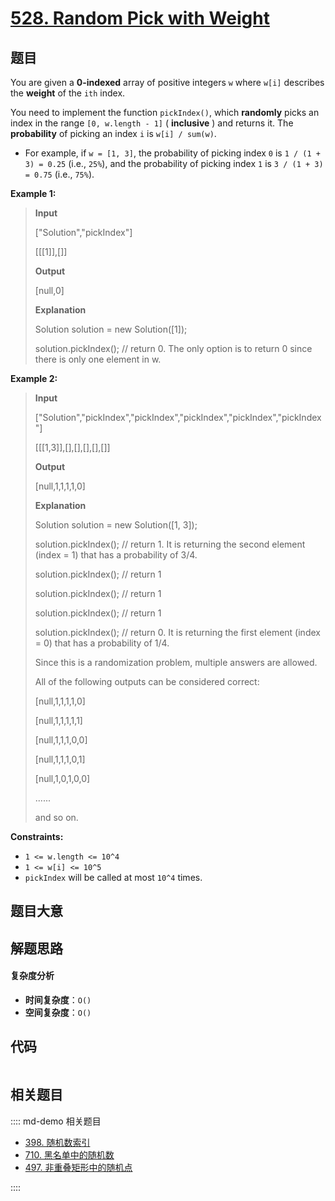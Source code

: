 # [528. Random Pick with Weight](https://leetcode.com/problems/random-pick-with-weight/)

## 题目

You are given a **0-indexed** array of positive integers `w` where `w[i]`
describes the **weight** of the `ith` index.

You need to implement the function `pickIndex()`, which **randomly** picks an
index in the range `[0, w.length - 1]` ( **inclusive** ) and returns it. The
**probability** of picking an index `i` is `w[i] / sum(w)`.

- For example, if `w = [1, 3]`, the probability of picking index `0` is `1 / (1 + 3) = 0.25` (i.e., `25%`), and the probability of picking index `1` is `3 / (1 + 3) = 0.75` (i.e., `75%`).

**Example 1:**

> **Input**
>
> ["Solution","pickIndex"]
>
> [[[1]],[]]
>
> **Output**
>
> [null,0]
>
> **Explanation**
>
> Solution solution = new Solution([1]);
>
> solution.pickIndex(); // return 0. The only option is to return 0 since there is only one element in w.

**Example 2:**

> **Input**
>
> ["Solution","pickIndex","pickIndex","pickIndex","pickIndex","pickIndex"]
>
> [[[1,3]],[],[],[],[],[]]
>
> **Output**
>
> [null,1,1,1,1,0]
>
> **Explanation**
>
> Solution solution = new Solution([1, 3]);
>
> solution.pickIndex(); // return 1. It is returning the second element (index = 1) that has a probability of 3/4.
>
> solution.pickIndex(); // return 1
>
> solution.pickIndex(); // return 1
>
> solution.pickIndex(); // return 1
>
> solution.pickIndex(); // return 0. It is returning the first element (index = 0) that has a probability of 1/4.
>
> Since this is a randomization problem, multiple answers are allowed.
>
> All of the following outputs can be considered correct:
>
> [null,1,1,1,1,0]
>
> [null,1,1,1,1,1]
>
> [null,1,1,1,0,0]
>
> [null,1,1,1,0,1]
>
> [null,1,0,1,0,0]
>
> ......
>
> and so on.

**Constraints:**

- `1 <= w.length <= 10^4`
- `1 <= w[i] <= 10^5`
- `pickIndex` will be called at most `10^4` times.

## 题目大意

## 解题思路

#### 复杂度分析

- **时间复杂度**：`O()`
- **空间复杂度**：`O()`

## 代码

```javascript

```

## 相关题目

:::: md-demo 相关题目

- [398. 随机数索引](https://leetcode.com/problems/random-pick-index)
- [710. 黑名单中的随机数](https://leetcode.com/problems/random-pick-with-blacklist)
- [497. 非重叠矩形中的随机点](https://leetcode.com/problems/random-point-in-non-overlapping-rectangles)

::::
